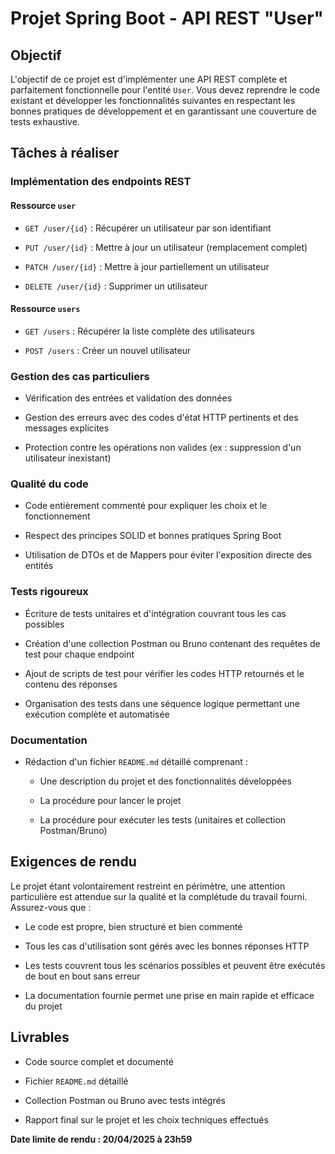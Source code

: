
# Projet Spring Boot - API REST "User"

## Objectif

L'objectif de ce projet est d'implémenter une API REST complète et parfaitement fonctionnelle pour l'entité `User`. Vous devez reprendre le code existant et développer les fonctionnalités suivantes en respectant les bonnes pratiques de développement et en garantissant une couverture de tests exhaustive.

## Tâches à réaliser

### Implémentation des endpoints REST

#### Ressource `user`

-   `GET /user/{id}` : Récupérer un utilisateur par son identifiant

-   `PUT /user/{id}` : Mettre à jour un utilisateur (remplacement complet)

-   `PATCH /user/{id}` : Mettre à jour partiellement un utilisateur

-   `DELETE /user/{id}` : Supprimer un utilisateur


#### Ressource `users`

-   `GET /users` : Récupérer la liste complète des utilisateurs

-   `POST /users` : Créer un nouvel utilisateur


### Gestion des cas particuliers

-   Vérification des entrées et validation des données

-   Gestion des erreurs avec des codes d'état HTTP pertinents et des messages explicites

-   Protection contre les opérations non valides (ex : suppression d'un utilisateur inexistant)


### Qualité du code

-   Code entièrement commenté pour expliquer les choix et le fonctionnement

-   Respect des principes SOLID et bonnes pratiques Spring Boot

-   Utilisation de DTOs et de Mappers pour éviter l'exposition directe des entités


### Tests rigoureux

-   Écriture de tests unitaires et d'intégration couvrant tous les cas possibles

-   Création d'une collection Postman ou Bruno contenant des requêtes de test pour chaque endpoint

-   Ajout de scripts de test pour vérifier les codes HTTP retournés et le contenu des réponses

-   Organisation des tests dans une séquence logique permettant une exécution complète et automatisée


### Documentation

-   Rédaction d'un fichier `README.md` détaillé comprenant :

    -   Une description du projet et des fonctionnalités développées

    -   La procédure pour lancer le projet

    -   La procédure pour exécuter les tests (unitaires et collection Postman/Bruno)


## Exigences de rendu

Le projet étant volontairement restreint en périmètre, une attention particulière est attendue sur la qualité et la complétude du travail fourni. Assurez-vous que :

-   Le code est propre, bien structuré et bien commenté

-   Tous les cas d'utilisation sont gérés avec les bonnes réponses HTTP

-   Les tests couvrent tous les scénarios possibles et peuvent être exécutés de bout en bout sans erreur

-   La documentation fournie permet une prise en main rapide et efficace du projet


## Livrables

-   Code source complet et documenté

-   Fichier `README.md` détaillé

-   Collection Postman ou Bruno avec tests intégrés

-   Rapport final sur le projet et les choix techniques effectués


**Date limite de rendu : 20/04/2025 à 23h59**
